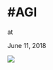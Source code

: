 # #AGI












at

June 11, 2018















![](Screenshot%2Bfrom%2B2018-06-11%2B18-41-07.png)

